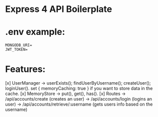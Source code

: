 # Express 4 API Boilerplate

# .env example:
```
MONGODB_URI=
JWT_TOKEN=
```

# Features:
  [x] UserManager -> userExists(); findUserByUsername(); createUser(); loginUser().
                     set { memoryCaching: true } if you want to store data in the cache.
  [x] MemoryStore -> put(), get(), has().
  [x] Routes -> /api/accounts/create (creates an user)
             -> /api/accounts/login (logins an user)
             -> /api/accounts/retrieve/:username (gets users info based on the username)
